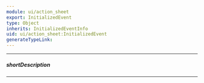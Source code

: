 ```yaml
---
module: ui/action_sheet
export: InitializedEvent
type: Object
inherits: InitializedEventInfo
uid: ui/action_sheet:InitializedEvent
generateTypeLink: 
---
```

---
##### shortDescription
<!-- Description goes here -->

---
<!-- Description goes here -->